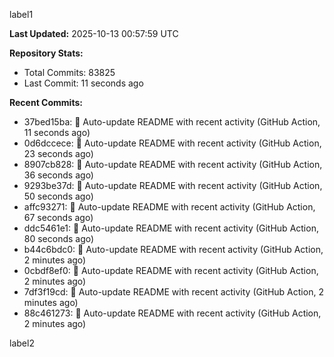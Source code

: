 
label1 
<!-- ACTIVITY_START -->
**Last Updated:** 2025-10-13 00:57:59 UTC

**Repository Stats:**
- Total Commits: 83825
- Last Commit: 11 seconds ago

**Recent Commits:**
- 37bed15ba: 🤖 Auto-update README with recent activity (GitHub Action, 11 seconds ago)
- 0d6dccece: 🤖 Auto-update README with recent activity (GitHub Action, 23 seconds ago)
- 8907cb828: 🤖 Auto-update README with recent activity (GitHub Action, 36 seconds ago)
- 9293be37d: 🤖 Auto-update README with recent activity (GitHub Action, 50 seconds ago)
- affc93271: 🤖 Auto-update README with recent activity (GitHub Action, 67 seconds ago)
- ddc5461e1: 🤖 Auto-update README with recent activity (GitHub Action, 80 seconds ago)
- b44c6bdc0: 🤖 Auto-update README with recent activity (GitHub Action, 2 minutes ago)
- 0cbdf8ef0: 🤖 Auto-update README with recent activity (GitHub Action, 2 minutes ago)
- 7df3f19cd: 🤖 Auto-update README with recent activity (GitHub Action, 2 minutes ago)
- 88c461273: 🤖 Auto-update README with recent activity (GitHub Action, 2 minutes ago)
<!-- ACTIVITY_END -->

label2

